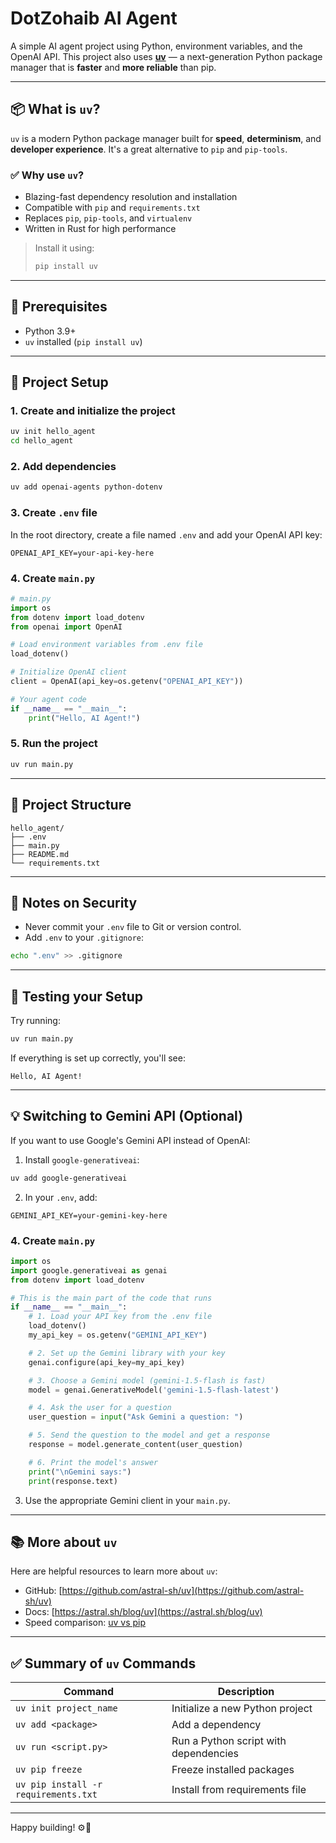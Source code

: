 # DotZohaib  AI Agent

A simple AI agent project using Python, environment variables, and the OpenAI API. This project also uses [**uv**](https://github.com/astral-sh/uv) — a next-generation Python package manager that is **faster** and **more reliable** than pip.

---

## 📦 What is `uv`?

`uv` is a modern Python package manager built for **speed**, **determinism**, and **developer experience**. It's a great alternative to `pip` and `pip-tools`.

### ✅ Why use `uv`?

- Blazing-fast dependency resolution and installation
- Compatible with `pip` and `requirements.txt`
- Replaces `pip`, `pip-tools`, and `virtualenv`
- Written in Rust for high performance

> Install it using:  
> ```bash
> pip install uv
> ```

---

## 🔧 Prerequisites

- Python 3.9+
- `uv` installed (`pip install uv`)

---

## 🚀 Project Setup

### 1. Create and initialize the project

```bash
uv init hello_agent
cd hello_agent
```

### 2. Add dependencies

```bash
uv add openai-agents python-dotenv
```

### 3. Create `.env` file

In the root directory, create a file named `.env` and add your OpenAI API key:

```env
OPENAI_API_KEY=your-api-key-here
```

### 4. Create `main.py`

```python
# main.py
import os
from dotenv import load_dotenv
from openai import OpenAI

# Load environment variables from .env file
load_dotenv()

# Initialize OpenAI client
client = OpenAI(api_key=os.getenv("OPENAI_API_KEY"))

# Your agent code
if __name__ == "__main__":
    print("Hello, AI Agent!")
```

### 5. Run the project

```bash
uv run main.py
```

---

## 📁 Project Structure

```
hello_agent/
├── .env
├── main.py
├── README.md
└── requirements.txt
```

---

## 🔐 Notes on Security

- Never commit your `.env` file to Git or version control.
- Add `.env` to your `.gitignore`:

```bash
echo ".env" >> .gitignore
```

---

## 🧪 Testing your Setup

Try running:

```bash
uv run main.py
```

If everything is set up correctly, you'll see:

```
Hello, AI Agent!
```

---

## 💡 Switching to Gemini API (Optional)

If you want to use Google's Gemini API instead of OpenAI:

1. Install `google-generativeai`:

```bash
uv add google-generativeai
```

2. In your `.env`, add:

```env
GEMINI_API_KEY=your-gemini-key-here
```

### 4. Create `main.py`

```python
import os
import google.generativeai as genai
from dotenv import load_dotenv

# This is the main part of the code that runs
if __name__ == "__main__":
    # 1. Load your API key from the .env file
    load_dotenv()
    my_api_key = os.getenv("GEMINI_API_KEY")

    # 2. Set up the Gemini library with your key
    genai.configure(api_key=my_api_key)

    # 3. Choose a Gemini model (gemini-1.5-flash is fast)
    model = genai.GenerativeModel('gemini-1.5-flash-latest')

    # 4. Ask the user for a question
    user_question = input("Ask Gemini a question: ")

    # 5. Send the question to the model and get a response
    response = model.generate_content(user_question)

    # 6. Print the model's answer
    print("\nGemini says:")
    print(response.text)
```

3. Use the appropriate Gemini client in your `main.py`.

---

## 📚 More about `uv`

Here are helpful resources to learn more about `uv`:

- GitHub: [https://github.com/astral-sh/uv](https://github.com/astral-sh/uv)
- Docs: [https://astral.sh/blog/uv](https://astral.sh/blog/uv)
- Speed comparison: [uv vs pip](https://github.com/astral-sh/uv#speed-comparison)

---

## ✅ Summary of `uv` Commands

| Command                  | Description                         |
|--------------------------|-------------------------------------|
| `uv init project_name`   | Initialize a new Python project     |
| `uv add <package>`       | Add a dependency                    |
| `uv run <script.py>`     | Run a Python script with dependencies |
| `uv pip freeze`          | Freeze installed packages           |
| `uv pip install -r requirements.txt` | Install from requirements file |

---

Happy building! ⚙️🚀
